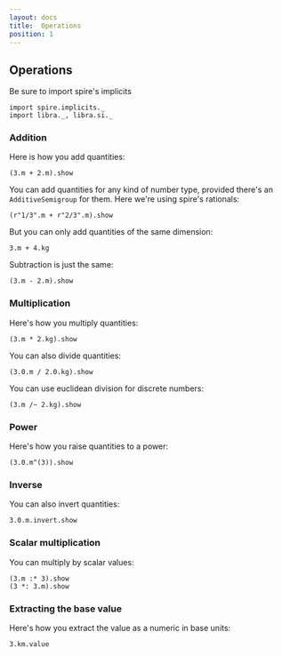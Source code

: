 ```yaml
---
layout: docs
title:  Operations
position: 1
---
```


## Operations

Be sure to import spire's implicits

```tut
import spire.implicits._
import libra._, libra.si._
```

### Addition

Here is how you add quantities:

```tut:book
(3.m + 2.m).show
```

You can add quantities for any kind of number type, provided there's an `AdditiveSemigroup` for them.
Here we're using spire's rationals:

```tut:book
(r"1/3".m + r"2/3".m).show
```

But you can only add quantities of the same dimension:

```tut:nofail:book
3.m + 4.kg
```

Subtraction is just the same:

```tut:book
(3.m - 2.m).show
```

### Multiplication
Here's how you multiply quantities:

```tut:book
(3.m * 2.kg).show
```
You can also divide quantities:

```tut:book
(3.0.m / 2.0.kg).show
```

You can use euclidean division for discrete numbers:

```tut:book
(3.m /~ 2.kg).show
```

### Power
Here's how you raise quantities to a power:

```tut:book
(3.0.m^(3)).show
```

### Inverse
You can also invert quantities:

```tut:book
3.0.m.invert.show
```

### Scalar multiplication
You can multiply by scalar values:

```tut:book
(3.m :* 3).show
(3 *: 3.m).show
```

### Extracting the base value
Here's how you extract the value as a numeric in base units:

```tut:book
3.km.value
```
